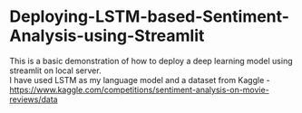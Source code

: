 # Deploying-LSTM-based-Sentiment-Analysis-using-Streamlit

This is a basic demonstration of how to deploy a deep learning model using streamlit on local server.</br>
I have used LSTM as my language model and a dataset from Kaggle - https://www.kaggle.com/competitions/sentiment-analysis-on-movie-reviews/data</br>
